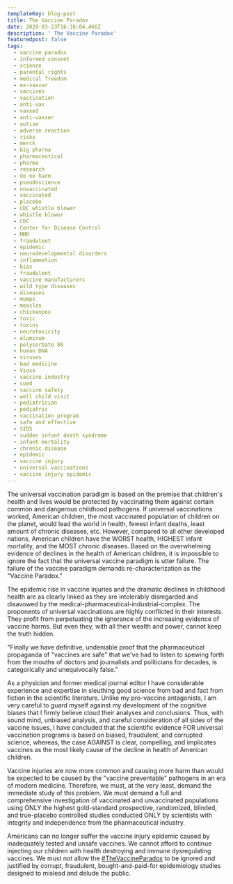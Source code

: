 ```yaml
---
templateKey: blog-post
title: The Vaccine Paradox
date: 2020-03-23T16:16:04.466Z
description: ' The Vaccine Paradox'
featuredpost: false
tags:
  - vaccine paradox
  - informed consent
  - science
  - parental rights
  - medical freedom
  - ex-vaxxer
  - vaccines
  - vaccination
  - anti-vax
  - vaxxed
  - anti-vaxxer
  - autism
  - adverse reaction
  - risks
  - merck
  - big pharma
  - pharmaceutical
  - pharma
  - research
  - do no harm
  - pseudoscience
  - unvaccinated
  - vaccinated
  - placebo
  - CDC whistle blower
  - whistle blower
  - CDC
  - Center for Disease Control
  - MMR
  - fraudulent
  - epidemic
  - neurodevelopmental disorders
  - inflammation
  - bias
  - fraudulent
  - vaccine manufacturers
  - wild type diseases
  - diseases
  - mumps
  - measles
  - chickenpox
  - toxic
  - toxins
  - neurotoxicity
  - aluminum
  - polysorbate 80
  - human DNA
  - viruses
  - bad medicine
  - Vioxx
  - vaccine industry
  - sued
  - vaccine safety
  - well child visit
  - pediatrician
  - pediatric
  - vaccination program
  - safe and effective
  - SIDS
  - sudden infant death syndrome
  - infant mortality
  - chronic disease
  - epidemic
  - vaccine injury
  - universal vaccinations
  - vaccine injury epidemic
---
```

The universal vaccination paradigm is based on the premise that children's health and lives would be protected by vaccinating them against certain common and dangerous childhood pathogens. If universal vaccinations worked, American children, the most vaccinated population of children on the planet, would lead the world in health, fewest infant deaths, least amount of chronic diseases, etc. However, compared to all other developed nations, American children have the WORST health, HIGHEST infant mortality, and the MOST chronic diseases. Based on the overwhelming evidence of declines in the health of American children, it is impossible to ignore the fact that the universal vaccine paradigm is utter failure. The failure of the vaccine paradigm demands re-characterization as the "Vaccine Paradox."

The epidemic rise in vaccine injuries and the dramatic declines in childhood health are as clearly linked as they are intolerably disregarded and disavowed by the medical-pharmaceutical-industrial-complex. The proponents of universal vaccinations are highly conflicted in their interests. They profit from perpetuating the ignorance of the increasing evidence of vaccine harms. But even they, with all their wealth and power, cannot keep the truth hidden.

"Finally we have definitive, undeniable proof that the pharmaceutical propaganda of "vaccines are safe" that we've had to listen to spewing forth from the mouths of doctors and journalists and politicians for decades, is categorically and unequivocally false."

As a physician and former medical journal editor I have considerable experience and expertise in sleuthing good science from bad and fact from fiction in the scientific literature. Unlike my pro-vaccine antagonists, I am very careful to guard myself against my development of the cognitive biases that I firmly believe cloud their analyses and conclusions. Thus, with sound mind, unbiased analysis, and careful consideration of all sides of the vaccine issues, I have concluded that the scientific evidence FOR universal vaccination programs is based on biased, fraudulent, and corrupted science, whereas, the case AGAINST is clear, compelling, and implicates vaccines as the most likely cause of the decline in health of American children.

Vaccine injuries are now more common and causing more harm than would be expected to be caused by the "vaccine preventable" pathogens in an era of modern medicine. Therefore, we must, at the very least, demand the immediate study of this problem. We must demand a full and comprehensive investigation of vaccinated and unvaccinated populations using ONLY the highest gold-standard prospective, randomized, blinded, and true-placebo controlled studies conducted ONLY by scientists with integrity and independence from the pharmaceutical industry.

Americans can no longer suffer the vaccine injury epidemic caused by inadequately tested and unsafe vaccines. We cannot afford to continue injecting our children with health destroying and immune dysregulating vaccines. We must not allow the [\#TheVaccineParadox](https://www.facebook.com/hashtag/thevaccineparadox?source=feed_text&epa=HASHTAG) to be ignored and justified by corrupt, fraudulent, bought-and-paid-for epidemiology studies designed to mislead and delude the public.